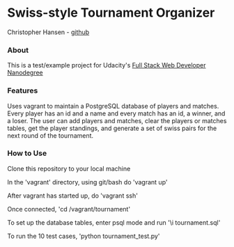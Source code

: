 # Swiss-style Tournament Organizer
Christopher Hansen - [github](https://github.com/chansenaz)

### About
This is a test/example project for Udacity's [Full Stack Web Developer Nanodegree](https://www.udacity.com/course/full-stack-web-developer-nanodegree--nd004)

### Features
Uses vagrant to maintain a PostgreSQL database of players and matches. Every player has an id and a name and every match has an id, a winner, and a loser. The user can add players and matches, clear the players or matches tables, get the player standings, and generate a set of swiss pairs for the next round of the tournament.


### How to Use
Clone this repository to your local machine

In the 'vagrant' directory, using git/bash do 'vagrant up'

After vagrant has started up, do 'vagrant ssh'

Once connected, 'cd /vagrant/tournament'

To set up the database tables, enter psql mode and run '\i tournament.sql'

To run the 10 test cases, 'python tournament_test.py'
